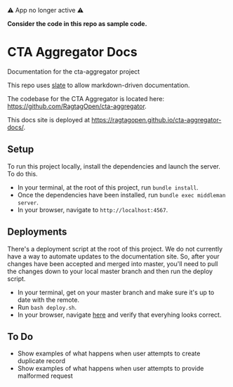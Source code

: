 :warning: App no longer active :warning:

**Consider the code in this repo as sample code.**

# CTA Aggregator Docs
Documentation for the cta-aggregator project

This repo uses [slate](https://github.com/lord/slate) to allow markdown-driven
documentation.  

The codebase for the CTA Aggregator is located here: https://github.com/RagtagOpen/cta-aggregator.

This docs site is deployed at https://ragtagopen.github.io/cta-aggregator-docs/.

## Setup

To run this project locally, install the dependencies and launch the server. To do this.
* In your terminal, at the root of this project, run `bundle install`.
* Once the dependencies have been installed, run `bundle exec middleman server`.
* In your browser, navigate to `http://localhost:4567`.

## Deployments

There's a deployment script at the root of this project.  We do not currently
have a  way to automate updates to the documentation site.  So, after your
changes have been accepted and merged into master, you'll need to
pull the changes down to your local master branch and then run the deploy script.

* In your terminal, get on your master branch and make sure it's up to date with the remote.
* Run `bash deploy.sh`.
* In your browser, navigate [here](https://ragtagopen.github.io/cta-aggregator-docs) and verify that everyhing looks correct.


## To Do
* Show examples of what happens when user attempts to create duplicate record
* Show examples of what happens when user attempts to provide malformed request
